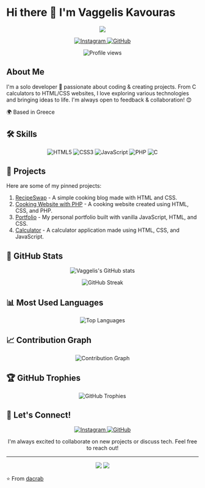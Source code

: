 # Hi there 👋 I'm Vaggelis Kavouras

<p align="center">
  <img src="https://readme-typing-svg.herokuapp.com/?lines=Welcome+to+my+GitHub+profile!;I'm+a+passionate+solo+developer;Always+learning+new+things&font=Fira%20Code&center=true&width=380&height=50">
</p>

<p align="center">
  <a href="https://www.instagram.com/killcrb/">
    <img src="https://img.shields.io/badge/Instagram-E4405F?style=for-the-badge&logo=instagram&logoColor=white" alt="Instagram"/>
  </a>
  <a href="https://github.com/dacrab">
    <img src="https://img.shields.io/badge/GitHub-100000?style=for-the-badge&logo=github&logoColor=white" alt="GitHub"/>
  </a>
</p>

<p align="center">
  <img src="https://komarev.com/ghpvc/?username=dacrab&color=blueviolet" alt="Profile views">
</p>

## About Me

I'm a solo developer 🚀 passionate about coding & creating projects. From C calculators to HTML/CSS websites, I love exploring various technologies and bringing ideas to life. I'm always open to feedback & collaboration! 😊

🌍 Based in Greece

## 🛠️ Skills

<p align="center">
  <img src="https://img.shields.io/badge/HTML5-E34F26?style=for-the-badge&logo=html5&logoColor=white" alt="HTML5"/>
  <img src="https://img.shields.io/badge/CSS3-1572B6?style=for-the-badge&logo=css3&logoColor=white" alt="CSS3"/>
  <img src="https://img.shields.io/badge/JavaScript-F7DF1E?style=for-the-badge&logo=javascript&logoColor=black" alt="JavaScript"/>
  <img src="https://img.shields.io/badge/PHP-777BB4?style=for-the-badge&logo=php&logoColor=white" alt="PHP"/>
  <img src="https://img.shields.io/badge/C-00599C?style=for-the-badge&logo=c&logoColor=white" alt="C"/>
</p>

## 🚀 Projects

Here are some of my pinned projects:

1. [RecipeSwap](https://github.com/dacrab/RecipeSwap) - A simple cooking blog made with HTML and CSS.
2. [Cooking Website with PHP](https://github.com/dacrab/Cooking-Website-with-PHP-) - A cooking website created using HTML, CSS, and PHP.
3. [Portfolio](https://github.com/dacrab/portfolio) - My personal portfolio built with vanilla JavaScript, HTML, and CSS.
4. [Calculator](https://github.com/dacrab/calculator-js-html-css) - A calculator application made using HTML, CSS, and JavaScript.

## 🌈 GitHub Stats

<p align="center">
  <img src="https://github-readme-stats.vercel.app/api?username=dacrab&show_icons=true&theme=radical" alt="Vaggelis's GitHub stats"/>
</p>

<p align="center">
  <img src="https://github-readme-streak-stats.herokuapp.com/?user=dacrab&theme=radical" alt="GitHub Streak"/>
</p>

## 📊 Most Used Languages

<p align="center">
  <img src="https://github-readme-stats.vercel.app/api/top-langs/?username=dacrab&layout=compact&theme=radical" alt="Top Languages"/>
</p>

## 📈 Contribution Graph

<p align="center">
  <img src="https://activity-graph.herokuapp.com/graph?username=dacrab&theme=react-dark" alt="Contribution Graph"/>
</p>

## 🏆 GitHub Trophies

<p align="center">
  <img src="https://github-profile-trophy.vercel.app/?username=dacrab&theme=darkhub&no-frame=true&margin-w=15" alt="GitHub Trophies"/>
</p>

## 🤝 Let's Connect!

<p align="center">
  <a href="https://www.instagram.com/killcrb/">
    <img src="https://img.shields.io/badge/Instagram-E4405F?style=for-the-badge&logo=instagram&logoColor=white" alt="Instagram"/>
  </a>
  <a href="https://github.com/dacrab">
    <img src="https://img.shields.io/badge/GitHub-100000?style=for-the-badge&logo=github&logoColor=white" alt="GitHub"/>
  </a>
</p>

<p align="center">I'm always excited to collaborate on new projects or discuss tech. Feel free to reach out!</p>

---

<p align="center">
  <img src="https://forthebadge.com/images/badges/built-with-love.svg"/>
  <img src="https://forthebadge.com/images/badges/powered-by-coffee.svg"/>
</p>

⭐️ From [dacrab](https://github.com/dacrab)